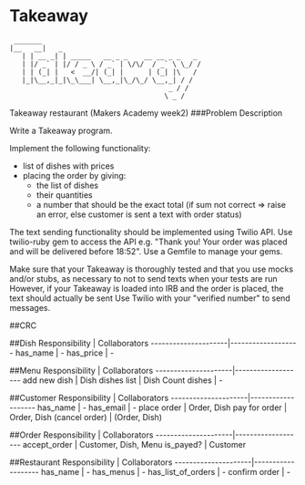 Takeaway
========

```
 _______
|__   __|   _       
   | | __ _| | _____   __ _ _    __ __ _ _   _
   | |/ _` | |/ / _ \ / _` | \/\/  / _` \ \_/ /
   | | (_| |   <  __/| (_| |      | (_| |\   /
   |_|\__,_|_|\_\___| \__,_|\_/\_/ \__,_| / /
                                       _ / /
                                      \ _ /
```

Takeaway restaurant (Makers Academy week2)
###Problem Description

Write a Takeaway program.

Implement the following functionality:

* list of dishes with prices
* placing the order by giving: 
  * the list of dishes
  * their quantities
  * a number that should be the exact total (if sum not correct => raise an error, else customer is sent a text with order status)


The text sending functionality should be implemented using Twilio API. 
Use twilio-ruby gem to access the API
e.g. "Thank you! Your order was placed and will be delivered before 18:52".
Use a Gemfile to manage your gems.

Make sure that your Takeaway is thoroughly tested and that you use mocks and/or stubs, as necessary to not to send texts when your tests are run
However, if your Takeaway is loaded into IRB and the order is placed, the text should actually be sent
Use Twilio with your "verified number" to send messages.

##CRC

##Dish
    Responsibility   |  Collaborators
---------------------|-------------------
has_name             |  -
has_price            |  -

##Menu
    Responsibility   |  Collaborators
---------------------|-------------------
add new dish         |  Dish
dishes list          |  Dish
Count dishes         |   -               

##Customer
    Responsibility   |  Collaborators
---------------------|-------------------
has_name             |  -
has_email            |  - 
place order          | Order, Dish
pay for order        | Order, Dish
(cancel order)       | (Order, Dish)

##Order
    Responsibility   |  Collaborators
---------------------|-------------------
accept_order         |  Customer, Dish, Menu
is_payed?            |  Customer

##Restaurant
    Responsibility   |  Collaborators
---------------------|-------------------
has_name             |  -
has_menus            |  -
has_list_of_orders   |  -
confirm order        |  - 



<!-- 
Another option was to have a list of hashes for the dish:
  # def create_dish(name, price)
  #   dish = {}
  #   dish[:name] = name
  #   dish[:price] = price
  #   @dishes << dish
  # end


# @dishes = [dish.name,dish.value,..] => class
# @dishes = [{:name => "dish1", :price => 20},{:name => "dish1", :price => 20}...] => no f class
# dishes = { {:name => dish1}, {":name" => dish2}} 
-->
               
